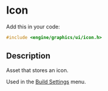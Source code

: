 # Icon

Add this in your code:
```cpp
#include <engine/graphics/ui/icon.h>
```

## Description

Asset that stores an icon.

Used in the [Build Settings](../../../manual/editor_ui/build_settings.md) menu.